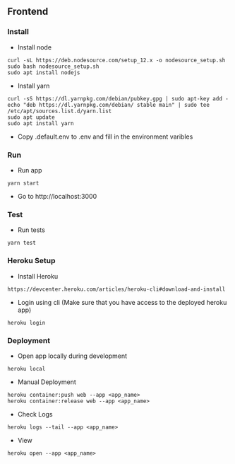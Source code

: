 ## Frontend

### Install

- Install node

```
curl -sL https://deb.nodesource.com/setup_12.x -o nodesource_setup.sh
sudo bash nodesource_setup.sh
sudo apt install nodejs
```

- Install yarn

```
curl -sS https://dl.yarnpkg.com/debian/pubkey.gpg | sudo apt-key add -
echo "deb https://dl.yarnpkg.com/debian/ stable main" | sudo tee /etc/apt/sources.list.d/yarn.list
sudo apt update
sudo apt install yarn
```

- Copy .default.env to .env and fill in the environment varibles

### Run

- Run app

```
yarn start
```

- Go to http://localhost:3000

### Test

- Run tests

```
yarn test
```

### Heroku Setup

- Install Heroku
```
https://devcenter.heroku.com/articles/heroku-cli#download-and-install
```

- Login using cli (Make sure that you have access to the deployed heroku app)
```
heroku login
```

### Deployment

- Open app locally during development
```
heroku local
```

- Manual Deployment 
```
heroku container:push web --app <app_name>
heroku container:release web --app <app_name>
```

- Check Logs
```
heroku logs --tail --app <app_name>
```

- View
```
heroku open --app <app_name>
```
